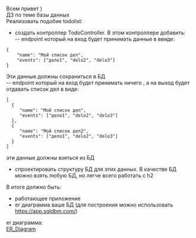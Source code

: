 Всем привет )   
ДЗ по теме базы данных    
Реализовать подобие todolist:   
- создать контроллер TodoController. В этом контроллере добавить:   
    -- endpoint который на вход будет принимать данные в ввиде:   
       
```
{
    "name": "Мой список дел",
    "events": ["дело1", "delo2", "delo3"]
}
```
Эти данные должны сохраниться в БД   
    -- endpoint который на вход будет принимать ничего , а на выход будет отдавать список дел в виде:   
```   
[
  {
     "name": "Мой список дел",
     "events": ["дело1", "delo2", "delo3"]
  },
  {
     "name": "Мой список дел2",
     "events": ["дело1", "delo2", "delo3"]
  }
]
```   
эти данные должны взяться из БД   
- спроектировать структуру БД для этих данных. В качестве БД можно взять любую БД, но легче всего работать с h2   
   
В итоге должно быть:   
- работающее приложение   
- er диаграмма ваше БД (для построения можно использовать https://app.sqldbm.com/)   
   
er диаграмма:   
[ER_Diagram](https://github.com/JokeI777/SeventhHomeWorkJSB/blob/master/Diagram_HWJSB7.png)
